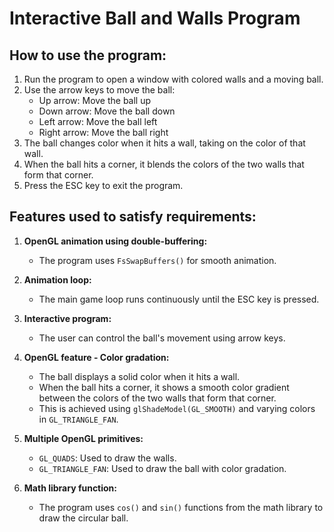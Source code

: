 # Interactive Ball and Walls Program

## How to use the program:

1. Run the program to open a window with colored walls and a moving ball.
2. Use the arrow keys to move the ball:
   - Up arrow: Move the ball up
   - Down arrow: Move the ball down
   - Left arrow: Move the ball left
   - Right arrow: Move the ball right
3. The ball changes color when it hits a wall, taking on the color of that wall.
4. When the ball hits a corner, it blends the colors of the two walls that form that corner.
5. Press the ESC key to exit the program.

## Features used to satisfy requirements:

1. **OpenGL animation using double-buffering:**
   - The program uses `FsSwapBuffers()` for smooth animation.

2. **Animation loop:**
   - The main game loop runs continuously until the ESC key is pressed.

3. **Interactive program:**
   - The user can control the ball's movement using arrow keys.

4. **OpenGL feature - Color gradation:**
   - The ball displays a solid color when it hits a wall.
   - When the ball hits a corner, it shows a smooth color gradient between the colors of the two walls that form that corner.
   - This is achieved using `glShadeModel(GL_SMOOTH)` and varying colors in `GL_TRIANGLE_FAN`.

5. **Multiple OpenGL primitives:**
   - `GL_QUADS`: Used to draw the walls.
   - `GL_TRIANGLE_FAN`: Used to draw the ball with color gradation.

6. **Math library function:**
   - The program uses `cos()` and `sin()` functions from the math library to draw the circular ball.
